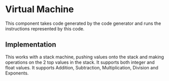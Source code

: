 # Virtual Machine

This component takes code generated by the code generator and runs the instructions represented by this code.

## Implementation

This works with a stack machine, pushing values onto the stack and making operations on the 2 top values in the stack. It supports both integer and float values. It supports Addition, Subtraction, Multiplication, Division and Exponents.